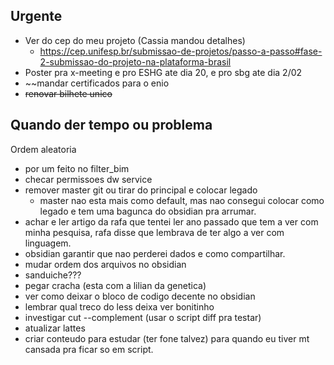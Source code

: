 ## Urgente

- Ver do cep do meu projeto (Cassia mandou detalhes)
	- https://cep.unifesp.br/submissao-de-projetos/passo-a-passo#fase-2-submissao-do-projeto-na-plataforma-brasil
- Poster pra x-meeting e pro ESHG ate dia 20, e pro sbg ate dia 2/02
- ~~mandar certificados para o enio
-  ~~renovar bilhete unico~~ 

## Quando der tempo ou problema

Ordem aleatoria

- por um feito no filter_bim
- checar permissoes dw service
- remover master git ou tirar do principal e colocar legado
	- master nao esta mais como default, mas nao consegui colocar como legado e tem uma bagunca do obsidian pra arrumar.
- achar e ler artigo da rafa que tentei ler ano passado que tem a ver com minha pesquisa, rafa disse que lembrava de ter algo a ver com linguagem.
- obsidian garantir que nao perderei dados e como compartilhar.
- mudar ordem dos arquivos no obsidian
- sanduiche???
- pegar cracha (esta com a lilian da genetica)
- ver como deixar o bloco de codigo decente no obsidian
- lembrar qual treco do less deixa ver bonitinho
- investigar cut --complement (usar o script diff pra testar)
- atualizar lattes
- criar conteudo para estudar (ter fone talvez) para quando eu tiver mt cansada pra ficar so em script.